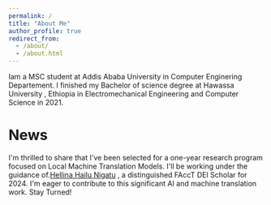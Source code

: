 ```yaml
---
permalink: /
title: "About Me"
author_profile: true
redirect_from: 
  - /about/
  - /about.html
---
```



Iam a MSC student at Addis Ababa University in Computer Enginering Departement. I finished my Bachelor of science degree at Hawassa University , Ethiopia in Electromechanical Engineering and Computer Science in 2021.

News
======
I'm thrilled to share that I've been selected for a one-year research program focused on Local Machine Translation Models. I'll be working under the guidance of.[Hellina Hailu Nigatu](https://hhnigatu.github.io/) , a distinguished FAccT DEI Scholar for 2024. I'm eager to contribute to this significant AI and machine translation work. Stay Turned!

